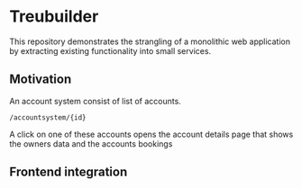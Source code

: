 # Treubuilder
This repository demonstrates the strangling of a monolithic web application by extracting existing functionality into small services.

## Motivation
An account system consist of list of accounts. 

```
/accountsystem/{id}
```

A click on one of these accounts opens the account details page that shows the owners data and the accounts bookings






## Frontend integration



